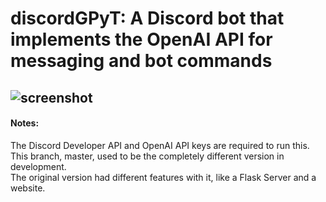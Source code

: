 # discordGPyT: A Discord bot that implements the OpenAI API for messaging and bot commands



## ![screenshot](https://github.com/bilan604/OpenAI-Discord-autobot/blob/master/static/SeaTurtlePNG.png?width=20px)  

#### Notes:  
The Discord Developer API and OpenAI API keys are required to run this.  
This branch, master, used to be the completely different version in development.  
The original version had different features with it, like a Flask Server and a website.  


